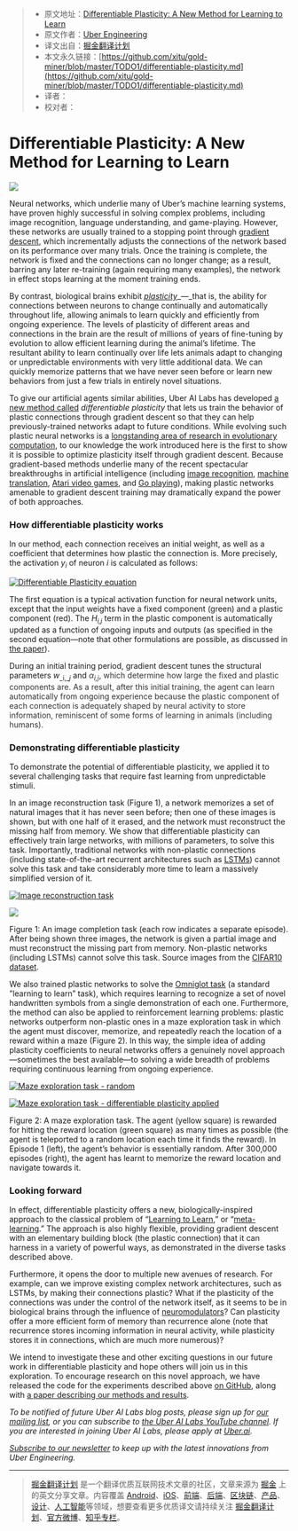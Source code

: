 > * 原文地址：[Differentiable Plasticity: A New Method for Learning to Learn](https://eng.uber.com/differentiable-plasticity/)
> * 原文作者：[Uber Engineering](https://eng.uber.com)
> * 译文出自：[掘金翻译计划](https://github.com/xitu/gold-miner)
> * 本文永久链接：[https://github.com/xitu/gold-miner/blob/master/TODO1/differentiable-plasticity.md](https://github.com/xitu/gold-miner/blob/master/TODO1/differentiable-plasticity.md)
> * 译者：
> * 校对者：

# Differentiable Plasticity: A New Method for Learning to Learn

![](https://i.loli.net/2018/05/15/5afa39e829174.png)

Neural networks, which underlie many of Uber’s machine learning systems, have proven highly successful in solving complex problems, including image recognition, language understanding, and game-playing. However, these networks are usually trained to a stopping point through [gradient descent](https://en.wikipedia.org/wiki/Gradient_descent), which incrementally adjusts the connections of the network based on its performance over many trials. Once the training is complete, the network is fixed and the connections can no longer change; as a result, barring any later re-training (again requiring many examples), the network in effect stops learning at the moment training ends.

By contrast, biological brains exhibit [_plasticity_](https://en.wikipedia.org/wiki/Neuroplasticity)_—_that is, the ability for connections between neurons to change continually and automatically throughout life, allowing animals to learn quickly and efficiently from ongoing experience. The levels of plasticity of different areas and connections in the brain are the result of millions of years of fine-tuning by evolution to allow efficient learning during the animal’s lifetime. The resultant ability to learn continually over life lets animals adapt to changing or unpredictable environments with very little additional data. We can quickly memorize patterns that we have never seen before or learn new behaviors from just a few trials in entirely novel situations.

To give our artificial agents similar abilities, Uber AI Labs has developed [a new method called](https://arxiv.org/abs/1804.02464) _differentiable plasticity_ that lets us train the behavior of plastic connections through gradient descent so that they can help previously-trained networks adapt to future conditions. While evolving such plastic neural networks is a [longstanding area of research in evolutionary computation](https://arxiv.org/abs/1703.10371), to our knowledge the work introduced here is the first to show it is possible to optimize plasticity itself through gradient descent. Because gradient-based methods underlie many of the recent spectacular breakthroughs in artificial intelligence (including [image recognition](https://papers.nips.cc/paper/4824-imagenet-classification-with-deep-convolutional-neural-networks), [machine translation](https://research.google.com/pubs/pub45610.html), [Atari video games](https://www.nature.com/articles/nature14236), and [Go playing](https://www.nature.com/articles/nature24270)), making plastic networks amenable to gradient descent training may dramatically expand the power of both approaches.

### How differentiable plasticity works

In our method, each connection receives an initial weight, as well as a coefficient that determines how plastic the connection is. More precisely, the activation _y_<sub>_i_</sub> of neuron _i_ is calculated as follows:

[![Differentiable Plasticity equation](https://eng.uber.com/wp-content/uploads/2018/04/differentiable_plasticity_equation-300x89.png)](http://eng.uber.com/wp-content/uploads/2018/04/differentiable_plasticity_equation.png)

The first equation is a typical activation function for neural network units, except that the input weights have a fixed component (green) and a plastic component (red). The _H_<sub>_i,j_</sub> term in the plastic component is automatically updated as a function of ongoing inputs and outputs (as specified in the second equation—note that other formulations are possible, as discussed in [the paper](https://arxiv.org/abs/1804.02464)).

During an initial training period, gradient descent tunes the structural parameters _w_<sub>_i,__j_</sub> and <span style="color: #333333;">_α_<sub>_i,j_</sub>, which determine how large the fixed and plastic components are. As a result, after this initial training, the agent can learn automatically from ongoing experience because the plastic component of each connection is adequately shaped by neural activity to store information, reminiscent of some forms of learning in animals (including humans).

### Demonstrating differentiable plasticity

To demonstrate the potential of differentiable plasticity, we applied it to several challenging tasks that require fast learning from unpredictable stimuli.

In an image reconstruction task (Figure 1), a network memorizes a set of natural images that it has never seen before; then one of these images is shown, but with one half of it erased, and the network must reconstruct the missing half from memory. We show that differentiable plasticity can effectively train large networks, with millions of parameters, to solve this task. Importantly, traditional networks with non-plastic connections (including state-of-the-art recurrent architectures such as [LSTMs](https://en.wikipedia.org/wiki/Long_short-term_memory)) cannot solve this task and take considerably more time to learn a massively simplified version of it.

[![Image reconstruction task](https://eng.uber.com/wp-content/uploads/2018/04/image2.jpg)](https://www.cs.toronto.edu/~kriz/cifar.html)

[![](https://eng.uber.com/wp-content/uploads/2018/04/anim0.gif)](http://eng.uber.com/wp-content/uploads/2018/04/anim0.gif)

Figure 1: An image completion task (each row indicates a separate episode). After being shown three images, the network is given a partial image and must reconstruct the missing part from memory. Non-plastic networks (including LSTMs) cannot solve this task. Source images from the [CIFAR10 dataset](https://www.cs.toronto.edu/~kriz/cifar.html).

We also trained plastic networks to solve the [Omniglot task](https://github.com/brendenlake/omniglot) (a standard ”learning to learn” task), which requires learning to recognize a set of novel handwritten symbols from a single demonstration of each one. Furthermore, the method can also be applied to reinforcement learning problems: plastic networks outperform non-plastic ones in a maze exploration task in which the agent must discover, memorize, and repeatedly reach the location of a reward within a maze (Figure 2). In this way, the simple idea of adding plasticity coefficients to neural networks offers a genuinely novel approach—sometimes the best available—to solving a wide breadth of problems requiring continuous learning from ongoing experience.

[![Maze exploration task - random](https://eng.uber.com/wp-content/uploads/2018/04/image5.gif)](http://eng.uber.com/wp-content/uploads/2018/04/image5.gif)

[![Maze exploration task - differentiable plasticity applied](https://eng.uber.com/wp-content/uploads/2018/04/image4.gif)](http://eng.uber.com/wp-content/uploads/2018/04/image4.gif)

Figure 2: A maze exploration task. The agent (yellow square) is rewarded for hitting the reward location (green square) as many times as possible (the agent is teleported to a random location each time it finds the reward). In Episode 1 (left), the agent’s behavior is essentially random. After 300,000 episodes (right), the agent has learnt to memorize the reward location and navigate towards it.

### Looking forward

In effect, differentiable plasticity offers a new, biologically-inspired approach to the classical problem of “[Learning to Learn](http://bair.berkeley.edu/blog/2017/07/18/learning-to-learn/),” or “[meta-learning](http://metalearning.ml).” The approach is also highly flexible, providing gradient descent with an elementary building block (the plastic connection) that it can harness in a variety of powerful ways, as demonstrated in the diverse tasks described above.

Furthermore, it opens the door to multiple new avenues of research. For example, can we improve existing complex network architectures, such as LSTMs, by making their connections plastic? What if the plasticity of the connections was under the control of the network itself, as it seems to be in biological brains through the influence of [neuromodulators](https://www.ncbi.nlm.nih.gov/pubmed/12880632)? Can plasticity offer a more efficient form of memory than recurrence alone (note that recurrence stores incoming information in neural activity, while plasticity stores it in connections, which are much more numerous)?

We intend to investigate these and other exciting questions in our future work in differentiable plasticity and hope others will join us in this exploration. To encourage research on this novel approach, we have released the code for the experiments described above [on GitHub](https://github.com/uber-common/differentiable-plasticity), along with [a paper describing our methods and results](https://arxiv.org/abs/1804.02464).

_To be notified of future Uber AI Labs blog posts, please sign up for _[_our mailing list_](https://goo.gl/forms/HvXgNYzSjbalVRQ93)_, or you can subscribe to _[_the Uber AI Labs YouTube channel_](https://www.youtube.com/channel/UCOb_oiEfSedawuvRA0oaVoQ)_. If you are interested in joining Uber AI Labs, please apply at _[_Uber.ai_](http://uber.ai)_._

_[Subscribe to our newsletter](http://uber.us11.list-manage1.com/subscribe?u=092a95bfe05dfa7c27877ca59&id=381801863c) to keep up with the latest innovations from Uber Engineering._


---

> [掘金翻译计划](https://github.com/xitu/gold-miner) 是一个翻译优质互联网技术文章的社区，文章来源为 [掘金](https://juejin.im) 上的英文分享文章。内容覆盖 [Android](https://github.com/xitu/gold-miner#android)、[iOS](https://github.com/xitu/gold-miner#ios)、[前端](https://github.com/xitu/gold-miner#前端)、[后端](https://github.com/xitu/gold-miner#后端)、[区块链](https://github.com/xitu/gold-miner#区块链)、[产品](https://github.com/xitu/gold-miner#产品)、[设计](https://github.com/xitu/gold-miner#设计)、[人工智能](https://github.com/xitu/gold-miner#人工智能)等领域，想要查看更多优质译文请持续关注 [掘金翻译计划](https://github.com/xitu/gold-miner)、[官方微博](http://weibo.com/juejinfanyi)、[知乎专栏](https://zhuanlan.zhihu.com/juejinfanyi)。
